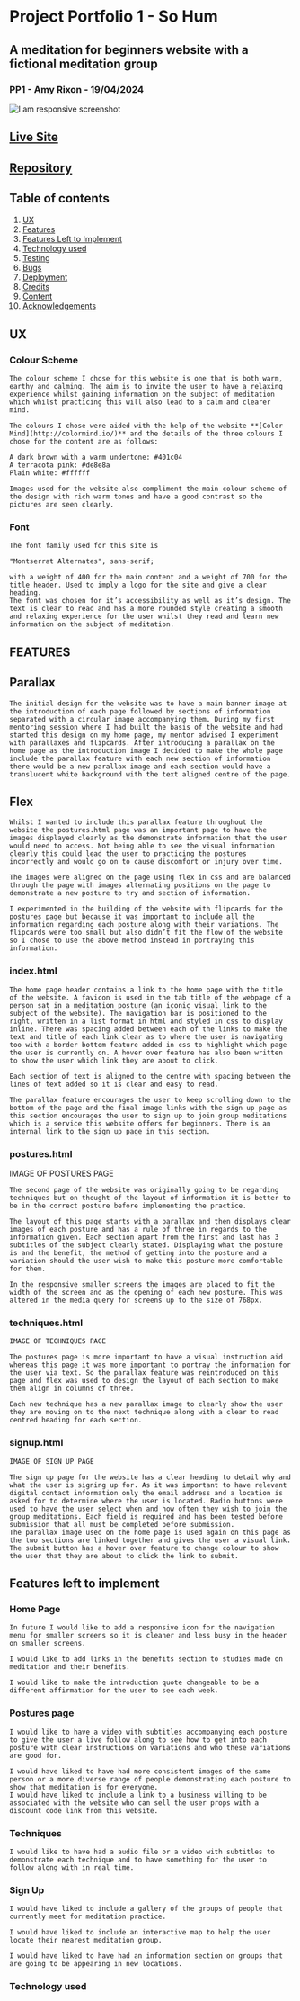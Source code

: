 # Project Portfolio 1 - So Hum 
## A meditation for beginners website with a fictional meditation group 
### PP1 - Amy Rixon - 19/04/2024

![I am responsive screenshot](assets/images/pp1shair.jpeg)



## **[Live Site](https://noxiryma.github.io/projectportfolio1_meditation/index.html)**
## **[Repository](https://github.com/noxiryma/projectportfolio1_meditation)**


## Table of contents

 1. [ UX ](#ux)
 2. [ Features ](#features)  
 3. [ Features Left to Implement ](#left)  
 4. [ Technology used ](#tech) 
 5. [ Testing ](#testing)  
 6. [ Bugs ](#bugs)  
 7. [ Deployment](#deployment)
 8. [ Credits](#credits)
 9. [ Content](#content)  
 10. [ Acknowledgements](#acknowledgements)  


## UX

### Colour Scheme 

	The colour scheme I chose for this website is one that is both warm, earthy and calming. The aim is to invite the user to have a relaxing experience whilst gaining information on the subject of meditation which whilst practicing this will also lead to a calm and clearer mind. 

	The colours I chose were aided with the help of the website **[Color Mind](http://colormind.io/)** and the details of the three colours I chose for the content are as follows:

    A dark brown with a warm undertone: #401c04
    A terracota pink: #de8e8a
    Plain white: #ffffff

	Images used for the website also compliment the main colour scheme of the design with rich warm tones and have a good contrast so the pictures are seen clearly. 

### Font 

	The font family used for this site is 

    "Montserrat Alternates", sans-serif; 

	with a weight of 400 for the main content and a weight of 700 for the title header. Used to imply a logo for the site and give a clear heading.
	The font was chosen for it’s accessibility as well as it’s design. The text is clear to read and has a more rounded style creating a smooth and relaxing experience for the user whilst they read and learn new information on the subject of meditation. 


## FEATURES

## Parallax

	The initial design for the website was to have a main banner image at the introduction of each page followed by sections of information separated with a circular image accompanying them. During my first mentoring session where I had built the basis of the website and had started this design on my home page, my mentor advised I experiment with parallaxes and flipcards. After introducing a parallax on the home page as the introduction image I decided to make the whole page include the parallax feature with each new section of information there would be a new parallax image and each section would have a translucent white background with the text aligned centre of the page. 

## Flex 

	
    Whilst I wanted to include this parallax feature throughout the website the postures.html page was an important page to have the images displayed clearly as the demonstrate information that the user would need to access. Not being able to see the visual information clearly this could lead the user to practicing the postures incorrectly and would go on to cause discomfort or injury over time. 
	
    The images were aligned on the page using flex in css and are balanced through the page with images alternating positions on the page to demonstrate a new posture to try and section of information. 
	
    I experimented in the building of the website with flipcards for the postures page but because it was important to include all the information regarding each posture along with their variations. The flipcards were too small but also didn’t fit the flow of the website so I chose to use the above method instead in portraying this information. 


### index.html 

	The home page header contains a link to the home page with the title of the website. A favicon is used in the tab title of the webpage of a person sat in a meditation posture (an iconic visual link to the subject of the website). The navigation bar is positioned to the right, written in a list format in html and styled in css to display inline. There was spacing added between each of the links to make the text and title of each link clear as to where the user is navigating too with a border bottom feature added in css to highlight which page the user is currently on. A hover over feature has also been written to show the user which link they are about to click. 

	Each section of text is aligned to the centre with spacing between the lines of text added so it is clear and easy to read. 

	The parallax feature encourages the user to keep scrolling down to the bottom of the page and the final image links with the sign up page as this section encourages the user to sign up to join group meditations which is a service this website offers for beginners. There is an internal link to the sign up page in this section. 

### postures.html 


IMAGE OF POSTURES PAGE 

	The second page of the website was originally going to be regarding techniques but on thought of the layout of information it is better to be in the correct posture before implementing the practice. 
	
    The layout of this page starts with a parallax and then displays clear images of each posture and has a rule of three in regards to the information given. Each section apart from the first and last has 3 subtitles of the subject clearly stated. Displaying what the posture is and the benefit, the method of getting into the posture and a variation should the user wish to make this posture more comfortable for them. 
	
    In the responsive smaller screens the images are placed to fit the width of the screen and as the opening of each new posture. This was altered in the media query for screens up to the size of 768px. 

### techniques.html

	IMAGE OF TECHNIQUES PAGE 

	The postures page is more important to have a visual instruction aid whereas this page it was more important to portray the information for the user via text. So the parallax feature was reintroduced on this page and flex was used to design the layout of each section to make them align in columns of three. 
	
    Each new technique has a new parallax image to clearly show the user they are moving on to the next technique along with a clear to read centred heading for each section. 


### signup.html 

	IMAGE OF SIGN UP PAGE 

	The sign up page for the website has a clear heading to detail why and what the user is signing up for. As it was important to have relevant digital contact information only the email address and a location is asked for to determine where the user is located. Radio buttons were used to have the user select when and how often they wish to join the group meditations. Each field is required and has been tested before submission that all must be completed before submission. 
	The parallax image used on the home page is used again on this page as the two sections are linked together and gives the user a visual link. 
	The submit button has a hover over feature to change colour to show the user that they are about to click the link to submit. 



## Features left to implement

### Home Page 

	In future I would like to add a responsive icon for the navigation menu for smaller screens so it is cleaner and less busy in the header on smaller screens. 

	I would like to add links in the benefits section to studies made on meditation and their benefits. 

	I would like to make the introduction quote changeable to be a different affirmation for the user to see each week. 


### Postures page 

	I would like to have a video with subtitles accompanying each posture to give the user a live follow along to see how to get into each posture with clear instructions on variations and who these variations are good for. 

	I would have liked to have had more consistent images of the same person or a more diverse range of people demonstrating each posture to show that meditation is for everyone. 
	I would have liked to include a link to a business willing to be associated with the website who can sell the user props with a discount code link from this website. 

### Techniques 

	I would like to have had a audio file or a video with subtitles to demonstrate each technique and to have something for the user to follow along with in real time. 


### Sign Up 
	
	I would have liked to include a gallery of the groups of people that currently meet for meditation practice. 

	I would have liked to include an interactive map to help the user locate their nearest meditation group.

	I would have liked to have had an information section on groups that are going to be appearing in new locations. 


### Technology used 
